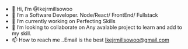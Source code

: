 - 👋 Hi, I’m @Ikejrmillsowoo
- 👀 I’m a Software Developer. Node/React/ FrontEnd/ Fullstack 
- 🌱 I’m currently working on Perfecting Skills
- 💞️ I’m looking to collaborate on Any avalable project to learn and add to my skill. 
- 📫 How to reach me ..Email is the best Ikejrmillsowoo@gmail.com

<!---
Ikejrmillsowoo/Ikejrmillsowoo is a ✨ special ✨ repository because its `README.md` (this file) appears on your GitHub profile.
You can click the Preview link to take a look at your changes.
--->
